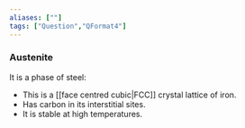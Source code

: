 ```yaml
---
aliases: [""]
tags: ["Question","QFormat4"]
---
```

### Austenite
It is a phase of steel:
- This is a [[face centred cubic|FCC]] crystal lattice of iron.
- Has carbon in its interstitial sites.
- It is stable at high temperatures.